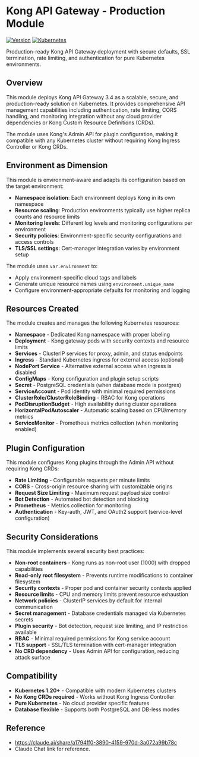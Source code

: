 # Kong API Gateway - Production Module

[![Version](https://img.shields.io/badge/version-1.0-blue.svg)](./facets.yaml)
[![Kubernetes](https://img.shields.io/badge/kubernetes-compatible-green.svg)](./facets.yaml)

Production-ready Kong API Gateway deployment with secure defaults, SSL termination, rate limiting, and authentication for pure Kubernetes environments.

## Overview

This module deploys Kong API Gateway 3.4 as a scalable, secure, and production-ready solution on Kubernetes. It provides comprehensive API management capabilities including authentication, rate limiting, CORS handling, and monitoring integration without any cloud provider dependencies or Kong Custom Resource Definitions (CRDs).

The module uses Kong's Admin API for plugin configuration, making it compatible with any Kubernetes cluster without requiring Kong Ingress Controller or Kong CRDs.

## Environment as Dimension

This module is environment-aware and adapts its configuration based on the target environment:

- **Namespace isolation**: Each environment deploys Kong in its own namespace
- **Resource scaling**: Production environments typically use higher replica counts and resource limits
- **Monitoring levels**: Different log levels and monitoring configurations per environment
- **Security policies**: Environment-specific security configurations and access controls
- **TLS/SSL settings**: Cert-manager integration varies by environment setup

The module uses `var.environment` to:
- Apply environment-specific cloud tags and labels
- Generate unique resource names using `environment.unique_name`
- Configure environment-appropriate defaults for monitoring and logging

## Resources Created

The module creates and manages the following Kubernetes resources:

- **Namespace** - Dedicated Kong namespace with proper labeling
- **Deployment** - Kong gateway pods with security contexts and resource limits
- **Services** - ClusterIP services for proxy, admin, and status endpoints
- **Ingress** - Standard Kubernetes ingress for external access (optional)
- **NodePort Service** - Alternative external access when ingress is disabled
- **ConfigMaps** - Kong configuration and plugin setup scripts
- **Secret** - PostgreSQL credentials (when database mode is postgres)
- **ServiceAccount** - Pod identity with minimal required permissions
- **ClusterRole/ClusterRoleBinding** - RBAC for Kong operations
- **PodDisruptionBudget** - High availability during cluster operations
- **HorizontalPodAutoscaler** - Automatic scaling based on CPU/memory metrics
- **ServiceMonitor** - Prometheus metrics collection (when monitoring enabled)

## Plugin Configuration

This module configures Kong plugins through the Admin API without requiring Kong CRDs:

- **Rate Limiting** - Configurable requests per minute limits
- **CORS** - Cross-origin resource sharing with customizable origins
- **Request Size Limiting** - Maximum request payload size control
- **Bot Detection** - Automated bot detection and blocking
- **Prometheus** - Metrics collection for monitoring
- **Authentication** - Key-auth, JWT, and OAuth2 support (service-level configuration)

## Security Considerations

This module implements several security best practices:

- **Non-root containers** - Kong runs as non-root user (1000) with dropped capabilities
- **Read-only root filesystem** - Prevents runtime modifications to container filesystem
- **Security contexts** - Proper pod and container security contexts applied
- **Resource limits** - CPU and memory limits prevent resource exhaustion
- **Network policies** - ClusterIP services by default for internal communication
- **Secret management** - Database credentials managed via Kubernetes secrets
- **Plugin security** - Bot detection, request size limiting, and IP restriction available
- **RBAC** - Minimal required permissions for Kong service account
- **TLS support** - SSL/TLS termination with cert-manager integration
- **No CRD dependency** - Uses Admin API for configuration, reducing attack surface

## Compatibility

- **Kubernetes 1.20+** - Compatible with modern Kubernetes clusters
- **No Kong CRDs required** - Works without Kong Ingress Controller
- **Pure Kubernetes** - No cloud provider specific features
- **Database flexible** - Supports both PostgreSQL and DB-less modes

## Reference  
- https://claude.ai/share/a1794ff0-3890-4159-970d-3a072a99b78c
- Claude Chat link for reference.
